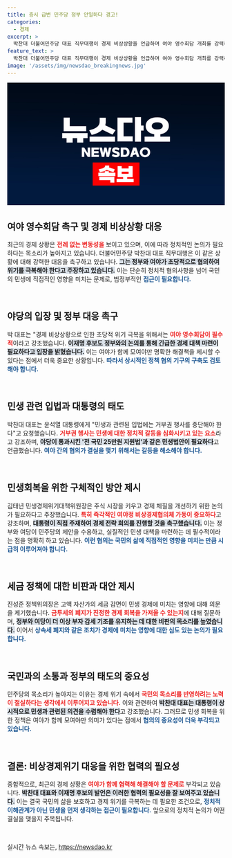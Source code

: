 ```yaml
---
title: 증시 급변 민주당 정부 안일하다 경고!
categories:
  - 경제
excerpt: >
  박찬대 더불어민주당 대표 직무대행이 경제 비상상황을 언급하며 여야 영수회담 개최를 강력히 촉구했다. 이재명 후보는 윤석열 대통령과의 대화를 원하며, 민생경제 회복을 위한 초당적 협력을 강조했다.
feature_text: >
  박찬대 더불어민주당 대표 직무대행이 경제 비상상황을 언급하며 여야 영수회담 개최를 강력히 촉구했다. 이재명 후보는 윤석열 대통령과의 대화를 원하며, 민생경제 회복을 위한 초당적 협력을 강조했다.
image: '/assets/img/newsdao_breakingnews.jpg'
---
```


<p><img src="/assets/img/newsdao_breakingnews.jpg" alt="cryptoinkorea 속보" /></p>

<h2 data-ke-size="size26">여야 영수회담 촉구 및 경제 비상상황 대응</h2>

<p data-ke-size="size16">최근의 경제 상황은 <b><span style="color: #ee2323;">전례 없는 변동성을</span></b> 보이고 있으며, 이에 따라 정치적인 논의가 필요하다는 목소리가 높아지고 있습니다. 더불어민주당 박찬대 대표 직무대행은 이 같은 상황에 대해 강력한 대응을 촉구하고 있습니다. <b><span style="background-color: #21538527;">그는 정부와 여야가 초당적으로 협의하여 위기를 극복해야 한다고 주장하고 있습니다.</span></b> 이는 단순히 정치적 협의사항을 넘어 국민의 민생에 직접적인 영향을 미치는 문제로, 범정부적인 <b><span style="color: #1a5490;">접근이 필요합니다.</span></b></p>

<p data-ke-size="size16">&nbsp;</p>

<h2 data-ke-size="size26">야당의 입장 및 정부 대응 촉구</h2>

<p data-ke-size="size16">박 대표는 "경제 비상상황으로 인한 초당적 위기 극복을 위해서는 <b><span style="color: #ee2323;">여야 영수회담이 필수적</span></b>이라고 강조했습니다. <b><span style="background-color: #21538527;">이재명 후보도 정부와의 논의를 통해 긴급한 경제 대책 마련이 필요하다고 입장을 밝혔습니다.</span></b> 이는 여야가 함께 모여야만 명확한 해결책을 제시할 수 있다는 점에서 더욱 중요한 상황입니다. <b><span style="color: #1a5490;">따라서 상시적인 정책 협의 기구의 구축도 검토해야 합니다.</span></b></p>

<p data-ke-size="size16">&nbsp;</p>

<h2 data-ke-size="size26">민생 관련 입법과 대통령의 태도</h2>

<p data-ke-size="size16">박찬대 대표는 윤석열 대통령에게 "민생과 관련된 입법에는 거부권 행사를 중단해야 한다"고 요청했습니다. <b><span style="color: #ee2323;">거부권 행사는 민생에 대한 정치적 갈등을 심화시키고 있는 요소</span></b>라고 강조하며, <b><span style="background-color: #21538527;">야당이 통과시킨 '전 국민 25만원 지원법'과 같은 민생법안이 필요하다</span></b>고 언급했습니다. <b><span style="color: #1a5490;">여야 간의 협의가 결실을 맺기 위해서는 갈등을 해소해야 합니다.</span></b></p>

<p data-ke-size="size16">&nbsp;</p>

<h2 data-ke-size="size26">민생회복을 위한 구체적인 방안 제시</h2>

<p data-ke-size="size16">김태년 민생경제위기대책위원장은 주식 시장을 키우고 경제 체질을 개선하기 위한 논의가 필요하다고 주장했습니다. <b><span style="color: #ee2323;">특히 즉각적인 여야정 비상경제협의체 가동이 중요하다</span></b>고 강조하며, <b><span style="background-color: #21538527;">대통령이 직접 주재하여 경제 전략 회의를 진행할 것을 촉구했습니다.</span></b> 이는 정부와 여당이 민주당의 제안을 수용하고, 실질적인 민생 대책을 마련하는 데 필수적이라는 점을 명확히 하고 있습니다. <b><span style="color: #1a5490;">이런 협의는 국민의 삶에 직접적인 영향을 미치는 만큼 시급히 이루어져야 합니다.</span></b></p>

<p data-ke-size="size16">&nbsp;</p>

<h2 data-ke-size="size26">세금 정책에 대한 비판과 대안 제시</h2>

<p data-ke-size="size16">진성준 정책위의장은 고액 자산가의 세금 감면이 민생 경제에 미치는 영향에 대해 의문을 제기했습니다. <b><span style="color: #ee2323;">금투세의 폐지가 진정한 경제 회복을 가져올 수 있는지</span></b>에 대해 질문하며, <b><span style="background-color: #21538527;">정부와 여당이 더 이상 부자 감세 기조를 유지하는 데 대한 비판의 목소리를 높였습니다.</span></b> 이어서 <b><span style="color: #1a5490;">상속세 폐지와 같은 조치가 경제에 미치는 영향에 대한 심도 있는 논의가 필요합니다.</span></b></p>

<p data-ke-size="size16">&nbsp;</p>

<h2 data-ke-size="size26">국민과의 소통과 정부의 태도의 중요성</h2>

<p data-ke-size="size16">민주당의 목소리가 높아지는 이유는 경제 위기 속에서 <b><span style="color: #ee2323;">국민의 목소리를 반영하려는 노력이 절실하다는 생각에서 이루어지고 있습니다.</span></b> 이와 관련하여 <b><span style="background-color: #21538527;">박찬대 대표는 대통령이 상시적으로 민생과 관련된 의견을 수렴해야 한다</span></b>고 강조했습니다. 그러므로 민생 회복을 위한 정책은 여야가 함께 모여야만 의미가 있다는 점에서 <b><span style="color: #1a5490;">협의의 중요성이 더욱 부각되고 있습니다.</span></b></p>

<p data-ke-size="size16">&nbsp;</p>

<h2 data-ke-size="size26">결론: 비상경제위기 대응을 위한 협력의 필요성</h2>

<p data-ke-size="size16">종합적으로, 최근의 경제 상황은 <b><span style="color: #ee2323;">여야가 함께 협력해 해결해야 할 문제로</span></b> 부각되고 있습니다. <b><span style="background-color: #21538527;">박찬대 대표와 이재명 후보의 발언은 이러한 협력의 필요성을 잘 보여주고 있습니다.</span></b> 이는 결국 국민의 삶을 보호하고 경제 위기를 극복하는 데 필요한 조건으로, <b><span style="color: #1a5490;">정치적 이해관계가 아닌 민생을 먼저 생각하는 접근이 필요합니다.</span></b> 앞으로의 정치적 논의가 어떤 결실을 맺을지 주목됩니다.</p>

<p data-ke-size="size16">&nbsp;</p>
실시간 뉴스 속보는, <a href="https://newsdao.kr" rel="dofollow">https://newsdao.kr</a>


